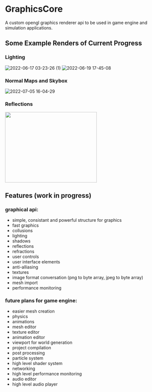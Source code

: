# GraphicsCore
A custom opengl graphics renderer api to be used in game engine and simulation applications.

## Some Example Renders of Current Progress
### Lighting
![2022-06-17 03-23-26 (1)](https://user-images.githubusercontent.com/89701935/174199340-15e9d44f-4cc2-4c9e-bab4-3ad225bdc8f5.gif)
![2022-06-19 17-45-08](https://user-images.githubusercontent.com/89701935/174487262-86feab70-94c1-49bc-ad7a-2d9fef564669.gif)

### Normal Maps and Skybox
![2022-07-05 16-04-29](https://user-images.githubusercontent.com/89701935/177335628-fe006ca0-ab11-4886-b1b2-5b64be168c82.gif)

### Reflections
<image src="https://user-images.githubusercontent.com/89701935/179228243-30309a4f-569a-4a00-9861-ab79d5b5cc62.png" height=230 width=300>

## Features (work in progress)
### graphical api: 
- simple, consistant and powerful structure for graphics
- fast graphics
- collusions
- lighting
- shadows
- reflections
- refractions
- user controls
- user interface elements
- anti-alliasing
- textures
- image format conversation (png to byte array, jpeg to byte array)
- mesh import
- performance monitoring


### future plans for game engine:
- easier mesh creation
- physics
- animations
- mesh editor
- texture editor
- animation editor
- viewport for world generation
- project compilation
- post processing
- particle system
- high level shader system
- networking
- high level performance monitoring
- audio editor
- high level audio player



